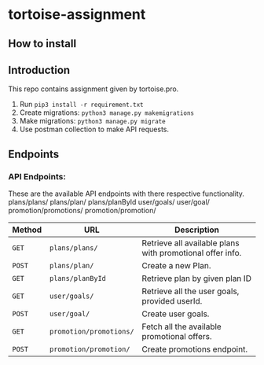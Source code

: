 # tortoise-assignment

## How to install


## Introduction
This repo contains assignment given by tortoise.pro.
1. Run `pip3 install -r requirement.txt`
2. Create migrations: `python3 manage.py makemigrations`
3. Make migrations: `python3 manage.py migrate`
4. Use postman collection to make API requests.
## Endpoints

### API Endpoints:

These are the available API endpoints with there respective functionality.
plans/plans/
plans/plan/
plans/planById
user/goals/
user/goal/
promotion/promotions/
promotion/promotion/ 

| Method   | URL                                      | Description                                                  |
| -------- | ---------------------------------------- | -------------------------------------------------------------|
| `GET`    | `plans/plans/`                           | Retrieve all available plans with promotional offer info.    |
| `POST`   | `plans/plan/`                            | Create a new Plan.                       |
| `GET`    | `plans/planById`                         | Retrieve plan by given plan ID                     |
| `GET`  | `user/goals/`                          | Retrieve all the user goals, provided userId.                 |
| `POST`   | `user/goal/`                 | Create user goals.                 |
| `GET`    | `promotion/promotions/` | Fetch all the available promotional offers. |
| `POST` | `promotion/promotion/ `| Create promotions endpoint.                    |
